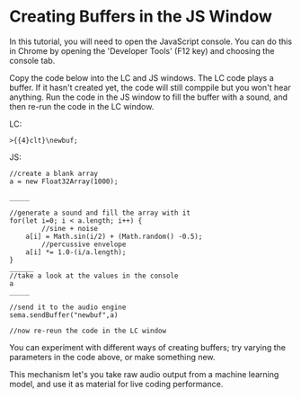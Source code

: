 # Creating Buffers in the JS Window

In this tutorial, you will need to open the JavaScript console.  You can do this in Chrome by opening the 'Developer Tools' (F12 key) and choosing the console tab.

Copy the code below into the LC and JS windows.  The LC code plays a buffer.  If it hasn't created yet, the code will still comppile but you won't hear anything.  Run the code in the JS window to fill the buffer with a sound, and then re-run the code in the LC window.

LC:

```
>{{4}clt}\newbuf;
```

JS:
```
//create a blank array
a = new Float32Array(1000);

_____

//generate a sound and fill the array with it
for(let i=0; i < a.length; i++) {
		//sine + noise
    a[i] = Math.sin(i/2) + (Math.random() -0.5);
		//percussive envelope
    a[i] *= 1.0-(i/a.length);
}
______
//take a look at the values in the console
a
_____

//send it to the audio engine
sema.sendBuffer("newbuf",a)

//now re-reun the code in the LC window
```

You can experiment with different ways of creating buffers; try varying the parameters in the code above, or make something new.  

This mechanism let's you take raw audio output from a machine learning model, and use it as material for live coding performance.
